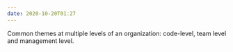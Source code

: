 ```yaml
---
date: 2020-10-20T01:27
---
```


Common themes at multiple levels of an organization: code-level, team level and management level.


